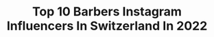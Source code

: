 ---
title: Top 10 Barbers Instagram Influencers In Switzerland In 2022
description: >-
  Find top barbers Instagram influencers in Switzerland in 2022. Most popular hashtags: #barber #switzerland #love #schweiz.
platform: Instagram
hits: 11
text_top: Discover the top-rated Instagram accounts on inBeat.
text_bottom: Our database holds 11 Instagram influencers like this in Switzerland for you to contact.
profiles:
  - username: "westcutofficial"
    fullname: >-
      BARBER
    bio: >-
      🇦🇱From🇽🇰 live in🇨🇭 🌟@westfoodofficial 🌟
    location: "Switzerland"
    followers: 21155
    engagement: 296
    commentsToLikes: 0.013660
    id: ck5q8q5u07g680i1109cy2igt
    verified: false
    hashtags: "#hair, #westcutofficial, #tshirt, #cap"
  - username: "remoschmidofficial"
    fullname: >-
      Remo Schmid
    bio: >-
      Networker & Unternehmer - Weltrekordhalter 2020 - PrixCourage 2017 - Super10Kampf 2007 - Jurymitglied Beobachter
    location: "Switzerland"
    followers: 10259
    engagement: 205
    commentsToLikes: 0.127146
    id: ck13cum9e28qt0i193xh5lmc5
    verified: false
    hashtags: "#courage, #shooting, #final, #swissmensaward2020"
  - username: "zoescarlett"
    fullname: >-
      ▪️ Z O E  ▪️ S C A R L E T T▪️
    bio: >-
      🇨🇭SWISS 📺 HOST🚀PRODUCER ⭐️ENTERTAINMENT ━━━ ➡️ @wonderbabe.ch ━━━ @50srocket - @burlesquevariete - @swissburlesquefestival ━━━
    location: "Switzerland"
    followers: 16806
    engagement: 106
    commentsToLikes: 0.034398
    id: ck6uc8j6ue4a50j710xqwihpf
    verified: false
    hashtags: "#zoescarlett, #pinstriping, #fuckcorona, #switzerland"
  - username: "jontsch13"
    fullname: >-
      Jonathan «Jontsch» Schächter
    bio: >-
      Radio & TV Moderator 🎙📻🎤🎥📺 #jontsch
    location: "Switzerland"
    followers: 6547
    engagement: 696
    commentsToLikes: 0.032295
    id: ck5zxeupy7vmn0i14psovs1b9
    verified: false
    hashtags: "#energy, #schweiz, #switzerland, #harleydavidson"
  - username: "christian_huembs"
    fullname: >-
      Christian Hümbs
    bio: >-
      #patisserie
    location: "Switzerland"
    followers: 60929
    engagement: 547
    commentsToLikes: 0.072558
    id: ck136ihxr6nai0i19jcaj5ugm
    verified: true
    hashtags: "#foodporn, #kreativ, #love, #thankful"
  - username: "drillito"
    fullname: >-
      Drill
    bio: >-
      New Single 🎶 “Vrhovi in prepadi”🏔⬇️ Booking: Marko Kotnik (+386 41 964 668)
    location: "Switzerland"
    followers: 14121
    engagement: 1317
    commentsToLikes: 0.005595
    id: ck5hgmnhb3lr80i115ly5qf92
    verified: false
    hashtags: "#onset, #kujeuspotih, #obala, #e46"
  - username: "swisstraindriver"
    fullname: >-
      Steivan Q. Steiner (Steini)
    bio: >-
      🚄Traindriver in Switzerland, SBB Depot ZUG🚅 Digital Marketing Testimonial SBB @steivanqsteiner Lokführer ❤ Founder @swisstraindriver
    location: "Switzerland"
    followers: 7715
    engagement: 986
    commentsToLikes: 0.020988
    id: ck0w13fuhhdc60i19iyidb43t
    verified: false
    hashtags: "#lokf, #trainphotography, #zug, #trainspotting"
  - username: "alfie.morningstar"
    fullname: >-
      ALFIE | ZÜRICH PHOTOGRAPHER
    bio: >-
      | PORTRAIT - STREET - FASHION - WEDDING | ⁣Canon EOS R Photographer & Presets Creator ⁣ Just a Canon dude Switzerland
    location: "Switzerland"
    followers: 11659
    engagement: 351
    commentsToLikes: 0.044394
    id: ck0w3233jr8n30i19t8v57uoj
    verified: false
    hashtags: "#eosr, #canonswitzerland, #ishootraw, #swissinfluencer"
  - username: "fabiohayoz"
    fullname: >-
      Fabio Hayoz
    bio: >-
      🥇SNBF 2018 Swiss-Champion 📍Based in Switzerland 🏢 @facedefender.ch 💪 @coach__bruno ❤️ @jasmine.gsell SPONSORED BY: @extrifitschweiz - Fabio10
    location: "Switzerland"
    followers: 10642
    engagement: 328
    commentsToLikes: 0.034576
    id: ck8svr3moce3r0j78a3lf79cp
    verified: false
    hashtags: "#tan, #bodybuilding, #gym, #bhfyp"
  - username: "saloon_jordan"
    fullname: >-
      صالون _جوردن
    bio: >-
      SALOON JORDAN ✂️ . . . BASRA : Alsaadi Street 07722307000 ERBIL : Ainkawa 2 Side 07501660061 Switzerland : CH-8280 kreuzlingen 0041716700621
    location: "Switzerland"
    followers: 169009
    engagement: 153
    commentsToLikes: 0.085667
    id: ck0u6r0wf2nrd0i19mv6jzt7z
    verified: false
    hashtags: "#ksa, #erkeksacmodelleri, #hairengaving, #instasalon"
---